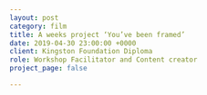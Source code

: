 ```yaml
---
layout: post
category: film
title: A weeks project ‘You’ve been framed’
date: 2019-04-30 23:00:00 +0000
client: Kingston Foundation Diploma
role: Workshop Facilitator and Content creator
project_page: false

---
```

